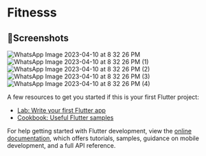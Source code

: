 # Fitnesss

## 📲Screenshots
![WhatsApp Image 2023-04-10 at 8 32 26 PM](https://user-images.githubusercontent.com/102571608/230929643-296c8c7a-f9a8-45a8ae6e1ae90f67d5b0.jpeg)
![WhatsApp Image 2023-04-10 at 8 32 26 PM (1)](https://user-images.githubusercontent.com/102571608/230929638-8ffe08f9-e594-4758-8c2b-3c7729a6650e.jpeg)
![WhatsApp Image 2023-04-10 at 8 32 26 PM (2)](https://user-images.githubusercontent.com/102571608/230929648-56d40941-6b79-4eb7-b540-990291ade8c7.jpeg)
![WhatsApp Image 2023-04-10 at 8 32 26 PM (3)](https://user-images.githubusercontent.com/102571608/230929810-3596222c-846c-4e69-b91b-cbef01c4276e.jpeg)
![WhatsApp Image 2023-04-10 at 8 32 26 PM (4)](https://user-images.githubusercontent.com/102571608/230929817-14c4cefd-ca00-494e-84cf-ee220859b858.jpeg)





A few resources to get you started if this is your first Flutter project:

- [Lab: Write your first Flutter app](https://docs.flutter.dev/get-started/codelab)
- [Cookbook: Useful Flutter samples](https://docs.flutter.dev/cookbook)

For help getting started with Flutter development, view the
[online documentation](https://docs.flutter.dev/), which offers tutorials,
samples, guidance on mobile development, and a full API reference.
